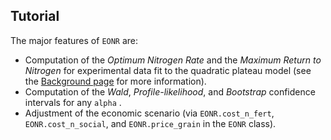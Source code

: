## Tutorial

The major features of `EONR` are:
* Computation of the *Optimum Nitrogen Rate* and the *Maximum Return to Nitrogen* for experimental data fit to the quadratic plateau model (see the [Background page](background.md) for more information).
* Computation of the *Wald*, *Profile-likelihood*, and *Bootstrap* confidence intervals for any `alpha` .
* Adjustment of the economic scenario (via `EONR.cost_n_fert`, `EONR.cost_n_social`, and `EONR.price_grain` in the `EONR` class).
